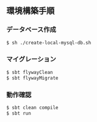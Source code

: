 
## 環境構築手順

### データベース作成

```sh
$ sh ./create-local-mysql-db.sh
```

### マイグレーション

```sh
$ sbt flywayClean
$ sbt flywayMigrate
```

### 動作確認

```sh
$ sbt clean compile
$ sbt run
```


